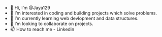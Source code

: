 - 👋 Hi, I’m @Jaya129
- 👀 I’m interested in coding and building projects which solve problems.
- 🌱 I’m currently learning web devlopment and data structures.
- 💞️ I’m looking to collaborate on projects.
- 📫 How to reach me - Linkedin

<!---
Jaya129/Jaya129 is a ✨ special ✨ repository because its `README.md` (this file) appears on your GitHub profile.
You can click the Preview link to take a look at your changes.
--->
